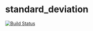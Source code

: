 # standard_deviation



[![Build Status](https://travis-ci.org/Northbreeze/standard_deviation.svg?branch=master)](https://travis-ci.org/Northbreeze/standard_deviation)
